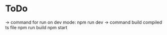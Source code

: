 # ToDo
-> command for run on dev mode:
npm run dev
-> command build compiled ts file
npm run build
npm start

